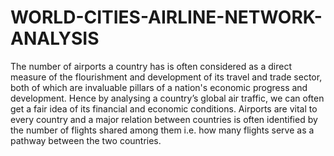 # WORLD-CITIES-AIRLINE-NETWORK-ANALYSIS
The number of airports a country has is often considered as a direct measure of the flourishment and development
of its travel and trade sector, both of which are invaluable pillars of a nation's economic progress and development.
Hence by analysing a country’s global air traffic, we can often get a fair idea of its financial and economic conditions.
Airports are vital to every country and a major relation between countries is often identified by the number of flights
shared among them i.e. how many flights serve as a pathway between the two countries.
